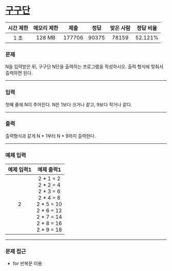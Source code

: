 # [구구단](https://www.acmicpc.net/problem/2739)

<div align = center>

| 시간 제한 | 메모리 제한 |  제출  | 정답  | 맞은 사람 | 정답 비율 |
| :-------: | :---------: | :----: | :---: | :-------: | :-------: |
|   1 초    |   128 MB    | 177706 | 90375 |   78159   |  52.121%  |

</div>

### 문제

N을 입력받은 뒤, 구구단 N단을 출력하는 프로그램을 작성하시오. 출력 형식에 맞춰서 출력하면 된다.

---

### 입력

첫째 줄에 N이 주어진다. N은 1보다 크거나 같고, 9보다 작거나 같다.

---

### 출력

출력형식과 같게 N * 1부터 N * 9까지 출력한다.

---

### 예제 입력

| 예제 입력1 |                                                           예제 출력1                                                            |
| :--------: | :-----------------------------------------------------------------------------------------------------------------------------: |
|     2      | 2 * 1 = 2<br/>2 * 2 = 4<br/>2 * 3 = 6<br/>2 * 4 = 8<br/>2 * 5  = 10<br/>2 * 6 = 12<br/>2 * 7 = 14<br/>2 * 8 = 16<br/>2 * 9 = 18 |

---

### 문제 접근

  - for 반복문 이용